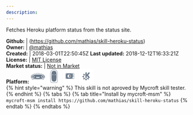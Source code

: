 ```yaml
---
description: 
---
```

Fetches Heroku platform status from the status site.

**Github:** | (https://github.com/mathias/skill-heroku-status)  
**Owner:** | [@mathias](https://github.com/mathias)  
**Created:** | 2018-03-01T22:50:45Z  **Last updated:** 2018-12-12T16:33:21Z  
**License:** | [MIT License](https://api.github.com/licenses/mit)  
**Market status:** | [Not in Market](https://market.mycroft.ai/skill/)  
**Platform:**   ![](.gitbook/assets/mark-1-icon.png)  ![](.gitbook/assets/mark-2-icon.png)  ![](.gitbook/assets/picroft-icon.png)  ![](.gitbook/assets/kde.png)   
{% hint style="warning" %}
This skill is not aproved by Mycroft skill tester.
{% endhint %}
  {% tabs %}
{% tab title="Install by mycroft-msm" %}
``` mycroft-msm install https://github.com/mathias/skill-heroku-status```
{% endtab %}
  {% endtabs %}
  